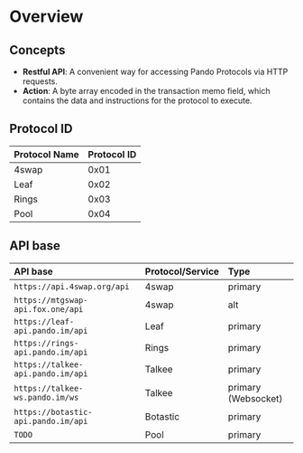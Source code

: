 # Overview

## Concepts

- **Restful API**: A convenient way for accessing Pando Protocols via HTTP requests.
- **Action**: A byte array encoded in the transaction memo field, which contains the data and instructions for the protocol to execute.

## Protocol ID

| Protocol Name     | Protocol ID |
| :------------- | :----------- |
| 4swap | 0x01 |
| Leaf  | 0x02 |
| Rings | 0x03 |
| Pool | 0x04 |


## API base

| API base        | Protocol/Service |     Type      |
| :------------- | :----------- | :----------- |
| `https://api.4swap.org/api`      | 4swap | primary |
| `https://mtgswap-api.fox.one/api`      | 4swap |    alt    |
| `https://leaf-api.pando.im/api`     | Leaf | primary |
| `https://rings-api.pando.im/api`     | Rings  | primary |
| `https://talkee-api.pando.im/api`     | Talkee  | primary |
| `https://talkee-ws.pando.im/ws`     | Talkee  | primary (Websocket) |
| `https://botastic-api.pando.im/api`     | Botastic  | primary |
| `TODO`     | Pool  | primary |
